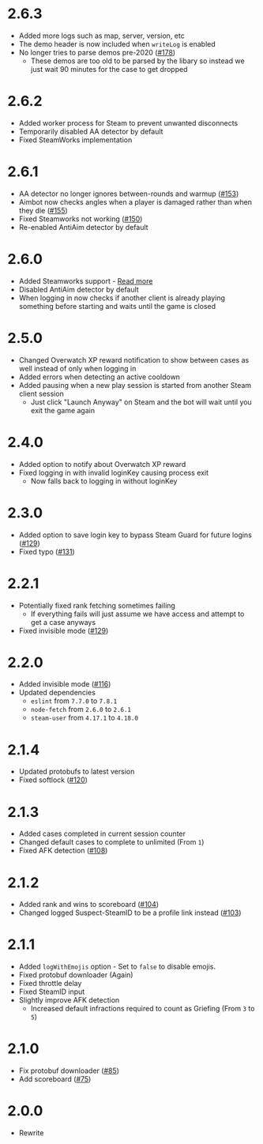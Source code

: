 # 2.6.3

- Added more logs such as map, server, version, etc
- The demo header is now included when `writeLog` is enabled
- No longer tries to parse demos pre-2020 ([#178](https://github.com/BeepIsla/CSGO-Overwatch-Bot/issues/178))
  - These demos are too old to be parsed by the libary so instead we just wait 90 minutes for the case to get dropped

# 2.6.2

- Added worker process for Steam to prevent unwanted disconnects
- Temporarily disabled AA detector by default
- Fixed SteamWorks implementation

# 2.6.1

- AA detector no longer ignores between-rounds and warmup ([#153](https://github.com/BeepIsla/CSGO-Overwatch-Bot/pull/153))
- Aimbot now checks angles when a player is damaged rather than when they die ([#155](https://github.com/BeepIsla/CSGO-Overwatch-Bot/pull/155))
- Fixed Steamworks not working ([#150](https://github.com/BeepIsla/CSGO-Overwatch-Bot/issues/150))
- Re-enabled AntiAim detector by default

# 2.6.0

- Added Steamworks support - [Read more](https://github.com/BeepIsla/CSGO-Overwatch-Bot#steamworks)
- Disabled AntiAim detector by default
- When logging in now checks if another client is already playing something before starting and waits until the game is closed

# 2.5.0

- Changed Overwatch XP reward notification to show between cases as well instead of only when logging in
- Added errors when detecting an active cooldown
- Added pausing when a new play session is started from another Steam client session
  - Just click "Launch Anyway" on Steam and the bot will wait until you exit the game again

# 2.4.0

- Added option to notify about Overwatch XP reward
- Fixed logging in with invalid loginKey causing process exit
  - Now falls back to logging in without loginKey

# 2.3.0

- Added option to save login key to bypass Steam Guard for future logins ([#129](https://github.com/BeepIsla/CSGO-Overwatch-Bot/issues/129))
- Fixed typo ([#131](https://github.com/BeepIsla/CSGO-Overwatch-Bot/pull/131))

# 2.2.1

- Potentially fixed rank fetching sometimes failing
  - If everything fails will just assume we have access and attempt to get a case anyways
- Fixed invisible mode ([#129](https://github.com/BeepIsla/CSGO-Overwatch-Bot/issues/129))

# 2.2.0

- Added invisible mode ([#116](https://github.com/BeepIsla/CSGO-Overwatch-Bot/issues/116))
- Updated dependencies
  - `eslint` from `7.7.0` to `7.8.1`
  - `node-fetch` from `2.6.0` to `2.6.1`
  - `steam-user` from `4.17.1` to `4.18.0`

# 2.1.4

- Updated protobufs to latest version
- Fixed softlock ([#120](https://github.com/BeepIsla/CSGO-Overwatch-Bot/issues/120))

# 2.1.3

- Added cases completed in current session counter
- Changed default cases to complete to unlimited (From `1`)
- Fixed AFK detection ([#108](https://github.com/BeepIsla/CSGO-Overwatch-Bot/pull/108))

# 2.1.2

- Added rank and wins to scoreboard ([#104](https://github.com/BeepIsla/CSGO-Overwatch-Bot/issues/104))
- Changed logged Suspect-SteamID to be a profile link instead ([#103](https://github.com/BeepIsla/CSGO-Overwatch-Bot/pull/103))

# 2.1.1

- Added `logWithEmojis` option - Set to `false` to disable emojis.
- Fixed protobuf downloader (Again)
- Fixed throttle delay
- Fixed SteamID input
- Slightly improve AFK detection
  - Increased default infractions required to count as Griefing (From `3` to `5`)

# 2.1.0

- Fix protobuf downloader ([#85](https://github.com/BeepIsla/CSGO-Overwatch-Bot/issues/85))
- Add scoreboard ([#75](https://github.com/BeepIsla/CSGO-Overwatch-Bot/issues/85))

# 2.0.0

- Rewrite

